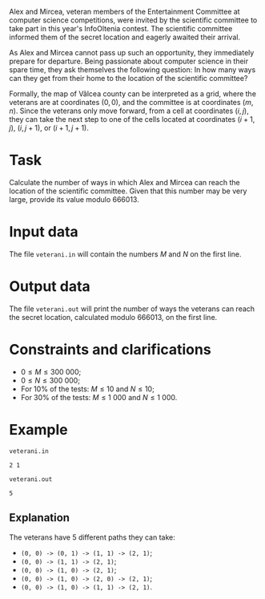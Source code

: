 Alex and Mircea, veteran members of the Entertainment Committee at computer science competitions, were invited by the scientific committee to take part in this year's InfoOltenia contest. The scientific committee informed them of the secret location and eagerly awaited their arrival.

As Alex and Mircea cannot pass up such an opportunity, they immediately prepare for departure. Being passionate about computer science in their spare time, they ask themselves the following question: In how many ways can they get from their home to the location of the scientific committee?

Formally, the map of Vâlcea county can be interpreted as a grid, where the veterans are at coordinates $(0, 0)$, and the committee is at coordinates $(m, n)$. Since the veterans only move forward, from a cell at coordinates $(i, j)$, they can take the next step to one of the cells located at coordinates $(i+1, j)$, $(i, j+1)$, or $(i + 1, j + 1)$.

# Task

Calculate the number of ways in which Alex and Mircea can reach the location of the scientific committee. Given that this number may be very large, provide its value modulo $666013$.

# Input data

The file `veterani.in` will contain the numbers $M$ and $N$ on the first line.

# Output data

The file `veterani.out` will print the number of ways the veterans can reach the secret location, calculated modulo $666013$, on the first line.

# Constraints and clarifications

* $0 \leq M \leq 300\ 000$;
* $0 \leq N \leq 300\ 000$;
* For 10% of the tests: $M \leq 10$ and $N \leq 10$;
* For 30% of the tests: $M \leq 1\ 000$ and $N \leq 1\ 000$.

# Example

`veterani.in`
```
2 1
```

`veterani.out`
```
5
```

## Explanation

The veterans have 5 different paths they can take:
- `(0, 0) -> (0, 1) -> (1, 1) -> (2, 1)`;
- `(0, 0) -> (1, 1) -> (2, 1)`;
- `(0, 0) -> (1, 0) -> (2, 1)`;
- `(0, 0) -> (1, 0) -> (2, 0) -> (2, 1)`;
- `(0, 0) -> (1, 0) -> (1, 1) -> (2, 1)`.